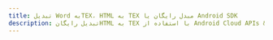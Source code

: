---title: تبدیل Word بهTEX، HTML به TEX مبدل رایگان یا Android SDKdescription: تبدیل رایگانHTML به TEX با استفاده از Android Cloud APIs & SDK. همچنین اسناد Microsoft Word و OpenOffice را در Cloud ایجاد، ویرایش و رندر کنید.---